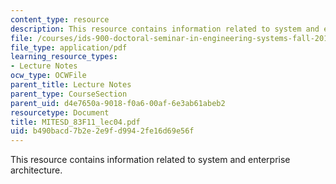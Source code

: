 ```yaml
---
content_type: resource
description: This resource contains information related to system and enterprise architecture.
file: /courses/ids-900-doctoral-seminar-in-engineering-systems-fall-2011/b490bacd7b2e2e9fd9942fe16d69e56f_MITESD_83F11_lec04.pdf
file_type: application/pdf
learning_resource_types:
- Lecture Notes
ocw_type: OCWFile
parent_title: Lecture Notes
parent_type: CourseSection
parent_uid: d4e7650a-9018-f0a6-00af-6e3ab61abeb2
resourcetype: Document
title: MITESD_83F11_lec04.pdf
uid: b490bacd-7b2e-2e9f-d994-2fe16d69e56f
---
```

This resource contains information related to system and enterprise architecture.

